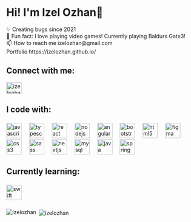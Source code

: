 <h1 align="left">Hi! I'm Izel Ozhan👋</h1>



<p align="left">✨ Creating bugs since 2021<br> 🎲 Fun fact: I love playing video games! Currently playing Baldurs Gate3! <br>📫 How to reach me izelozhan@gmail.com <br> Portfolio https://izelozhan.github.io/</p>

###
<h2 align="left">Connect with me:</h2>
<p align="left">
<a href="https://linkedin.com/in/izelozhan" target="blank"><img align="center" src="https://raw.githubusercontent.com/rahuldkjain/github-profile-readme-generator/master/src/images/icons/Social/linked-in-alt.svg" alt="izelozhan" height="30" width="40" /></a> 
</p>


<h2 align="left">I code with:</h2>

###

<div align="left">
  <img src="https://cdn.jsdelivr.net/gh/devicons/devicon/icons/javascript/javascript-original.svg" height="40" alt="javascript logo"  />
  <img width="12" />
  <img src="https://cdn.jsdelivr.net/gh/devicons/devicon/icons/typescript/typescript-original.svg" height="40" alt="typescript logo"  />
  <img width="12" />
  <img src="https://cdn.jsdelivr.net/gh/devicons/devicon/icons/react/react-original.svg" height="40" alt="react logo"  />
  <img width="12" />
  <img src="https://cdn.jsdelivr.net/gh/devicons/devicon/icons/nodejs/nodejs-original.svg" height="40" alt="nodejs logo"  />
  <img width="12" />
  <img src="https://cdn.jsdelivr.net/gh/devicons/devicon/icons/angularjs/angularjs-original.svg" height="40" alt="angularjs logo"  />
  <img width="12" />
  <img src="https://cdn.jsdelivr.net/gh/devicons/devicon/icons/bootstrap/bootstrap-original.svg" height="40" alt="bootstrap logo"  />
  <img width="12" />
  <img src="https://cdn.jsdelivr.net/gh/devicons/devicon/icons/html5/html5-original.svg" height="40" alt="html5 logo"  />
  <img width="12" />
  <img src="https://cdn.jsdelivr.net/gh/devicons/devicon/icons/figma/figma-original.svg" height="40" alt="figma logo"  />
  <img width="12" />
  <img src="https://cdn.jsdelivr.net/gh/devicons/devicon/icons/css3/css3-original.svg" height="40" alt="css3 logo"  />
  <img width="12" />
  <img src="https://cdn.jsdelivr.net/gh/devicons/devicon/icons/sass/sass-original.svg" height="40" alt="sass logo"  />
   <img width="12" />
  <img src="https://cdn.jsdelivr.net/gh/devicons/devicon/icons/nextjs/nextjs-original.svg" height="40" alt="nextjs logo"  />
  <img width="12" />
  <img src="https://cdn.jsdelivr.net/gh/devicons/devicon@latest/icons/mysql/mysql-original.svg" height="40" alt="mysql logo"  />
  <img width="12" />
  <img src="https://cdn.jsdelivr.net/gh/devicons/devicon@latest/icons/java/java-original.svg" height="40" alt="java logo"  />
  <img width="12" /> 
 <img src="https://cdn.jsdelivr.net/gh/devicons/devicon@latest/icons/spring/spring-original.svg" height="40" alt="spring boot logo" />
  
</div>

###

<h2 align="left">Currently learning:</h2>

###

<div align="left">
 
 
<img src="https://cdn.jsdelivr.net/gh/devicons/devicon@latest/icons/swift/swift-original.svg" height="40" alt="swift logo" />

  
  
</div>

###


<p><img align="left" src="https://github-readme-stats.vercel.app/api/top-langs?username=izelozhan&show_icons=true&locale=en&layout=compact&theme=aura" alt="izelozhan" /></p>

<p>&nbsp;<img align="center" src="https://github-readme-stats.vercel.app/api?username=izelozhan&show_icons=true&locale=en&theme=aura" alt="izelozhan" /></p>





